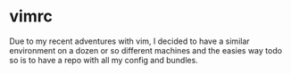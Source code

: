 # vimrc

Due to my recent adventures with vim, I decided to have a similar environment on a dozen or so different machines and the easies way todo so is to have a repo with all my config and bundles.

